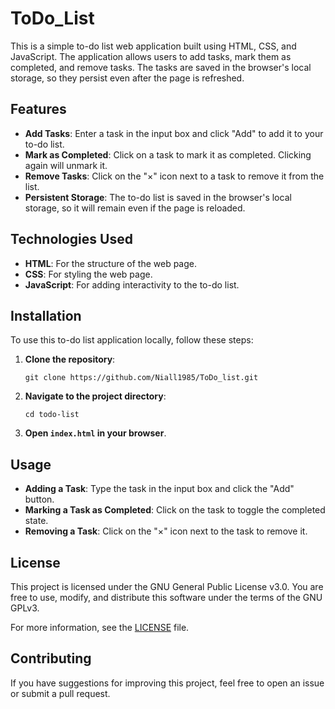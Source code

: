 # ToDo_List

This is a simple to-do list web application built using HTML, CSS, and JavaScript. The application allows users to add tasks, mark them as completed, and remove tasks. The tasks are saved in the browser's local storage, so they persist even after the page is refreshed.

## Features

- **Add Tasks**: Enter a task in the input box and click "Add" to add it to your to-do list.
- **Mark as Completed**: Click on a task to mark it as completed. Clicking again will unmark it.
- **Remove Tasks**: Click on the "×" icon next to a task to remove it from the list.
- **Persistent Storage**: The to-do list is saved in the browser's local storage, so it will remain even if the page is reloaded.

## Technologies Used

- **HTML**: For the structure of the web page.
- **CSS**: For styling the web page.
- **JavaScript**: For adding interactivity to the to-do list.

## Installation

To use this to-do list application locally, follow these steps:

1. **Clone the repository**:
   ```
   git clone https://github.com/Niall1985/ToDo_list.git
   ```
2. **Navigate to the project directory**:
   ```
   cd todo-list
   ```
3. **Open `index.html` in your browser**.

## Usage

- **Adding a Task**: Type the task in the input box and click the "Add" button.
- **Marking a Task as Completed**: Click on the task to toggle the completed state.
- **Removing a Task**: Click on the "×" icon next to the task to remove it.

## License

This project is licensed under the GNU General Public License v3.0. You are free to use, modify, and distribute this software under the terms of the GNU GPLv3.

For more information, see the [LICENSE](LICENSE) file.

## Contributing

If you have suggestions for improving this project, feel free to open an issue or submit a pull request.
